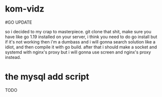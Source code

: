 # kom-vidz
#GO UPDATE

so i decided to my crap to masterpiece. git clone that shit, make sure you have like go 1.19 installed on your server, i think you need to do go install but if it's not working then i'm a dumbass and i will gonna search solution like a idiot, and then compile it with go build. after that i should make a socket and systemd with nginx's proxy but i will gonna use screen and nginx's proxy instead.

# the mysql add script

TODO
